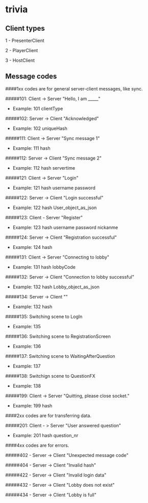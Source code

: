 # trivia



## Client types
1 - PresenterClient

2 - PlayerClient

3 - HostClient


## Message codes
####1xx codes are for general server-client messages, like sync.

#####101: Client -> Server "Hello, I am _____"
- Example: 101 clientType

#####102: Server -> Client "Acknowledged"
- Example: 102 uniqueHash

#####111: Client -> Server "Sync message 1"
- Example: 111 hash

#####112: Server -> Client "Sync message 2"
- Example: 112 hash servertime

#####121: Client -> Server "Login"
- Example: 121 hash username password

#####122: Server -> Client "Login successful"
- Example: 122 hash User_object_as_json

#####123: Client - Server "Register"
- Example: 123 hash username password nickanme

#####124: Server -> Client "Registration successful"
- Example: 124 hash

#####131: Client -> Server "Connecting to lobby"
- Example: 131 hash lobbyCode

#####132: Server -> Client "Connection to lobby successful"
- Example: 132 hash Lobby_object_as_json

#####134: Server -> Client ""
- Example: 132 hash 

#####135: Switching scene to LogIn
- Example: 135 

#####136: Switching scene to RegistrationScreen
- Example: 136

#####137: Switching scene to WaitingAfterQuestion
- Example: 137 

#####138: Switchign scene to QuestionFX
- Example: 138

#####199: Client -> Server "Quitting, please close socket."
- Example: 199 hash 

####2xx codes are for transferring data.

#####201: Client - > Server "User answered question"
- Example: 201 hash question_nr




####4xx codes are for errors.

#####402 - Server -> Client "Unexpected message code"

#####404 - Server -> Client "Invalid hash"

#####422 - Server -> Client "Invalid login data"
 
#####432 - Server -> Client "Lobby does not exist"

#####434 - Server -> Client "Lobby is full"
